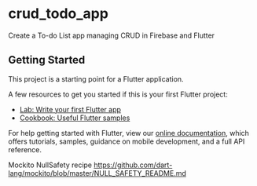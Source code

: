 # crud_todo_app

Create a To-do List app managing CRUD in Firebase and Flutter

## Getting Started

This project is a starting point for a Flutter application.

A few resources to get you started if this is your first Flutter project:

- [Lab: Write your first Flutter app](https://flutter.io/docs/get-started/codelab)
- [Cookbook: Useful Flutter samples](https://flutter.io/docs/cookbook)

For help getting started with Flutter, view our 
[online documentation](https://flutter.io/docs), which offers tutorials, 
samples, guidance on mobile development, and a full API reference.


Mockito NullSafety recipe
https://github.com/dart-lang/mockito/blob/master/NULL_SAFETY_README.md